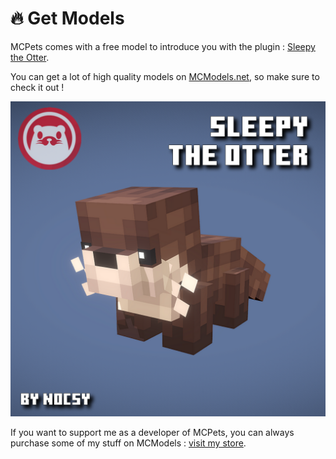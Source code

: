 # 🔥 Get Models

MCPets comes with a free model to introduce you with the plugin : [Sleepy the Otter](https://mcmodels.net/model/sleepy-the-otter/).

You can get a lot of high quality models on [MCModels.net](https://mcmodels.net/model-category/our-plugins/mcpets/), so make sure to check it out !

&#x20;                                          <img src=".gitbook/assets/image.png" alt="" data-size="original">

If you want to support me as a developer of MCPets, you can always purchase some of my stuff on MCModels : [visit my store](https://mcmodels.net/vendors/nocsy/).
